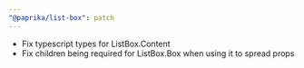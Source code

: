 ```yaml
---
"@paprika/list-box": patch
---
```


- Fix typescript types for ListBox.Content
- Fix children being required for ListBox.Box when using it to spread props
